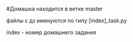 #Домашка находится в ветке master


файлы с дз именуются по типу [index]_task.py 


index - номер домашнего задания

